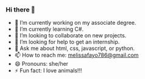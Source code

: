 ### Hi there 👋

- 🔭 I’m currently working on my associate degree.
- 🌱 I’m currently learning C#.
- 👯 I’m looking to collaborate on new projects.
- 🤔 I’m looking for help to get an internship.
- 💬 Ask me about html, css, javascript, or python.
- 📫 How to reach me: melissafayo786@gmail.com
- 😄 Pronouns: she/her
- ⚡ Fun fact: I love animals!!!

<!--
**fayo786/fayo786** is a ✨ _special_ ✨ repository because its `README.md` (this file) appears on your GitHub profile.

Here are some ideas to get you started:

- 🔭 I’m currently working on ...
- 🌱 I’m currently learning ...
- 👯 I’m looking to collaborate on ...
- 🤔 I’m looking for help with ...
- 💬 Ask me about ...
- 📫 How to reach me: ...
- 😄 Pronouns: ...
- ⚡ Fun fact: ...
<img src="http://url/image.png" height="60" width="60" >
-->

